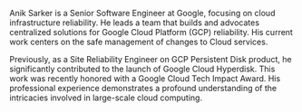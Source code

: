 Anik Sarker is a Senior Software Engineer at Google, focusing on cloud infrastructure reliability. He leads a team that builds and advocates centralized solutions for Google Cloud Platform (GCP) reliability. His current work centers on the safe management of changes to Cloud services.

Previously, as a Site Reliability Engineer on GCP Persistent Disk product, he significantly contributed to the launch of Google Cloud Hyperdisk. This work was recently honored with a Google Cloud Tech Impact Award. His professional experience demonstrates a profound understanding of the intricacies involved in large-scale cloud computing.